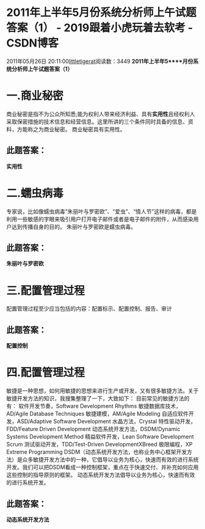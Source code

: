 # 2011年上半年5月份系统分析师上午试题答案（1） - 2019跟着小虎玩着去软考 - CSDN博客
2011年05月26日 20:11:00[littletigerat](https://me.csdn.net/littletigerat)阅读数：3449
**2011****年上半年****5****月份系统分析师上午试题答案（****1****）**
# 一.商业秘密
商业秘密是指不为公众所知悉;能为权利人带来经济利益、具有**实用性**且经权利人采取保密措施的技术信息和经营信息。这里所讲的三个条件同时具备的信息、资料，方能称之为商业秘密。
商业秘密具有实用性。
## 此题答案：
**实用性**
# 二.蠕虫病毒
专家说，比如像蠕虫病毒“朱丽叶与罗密欧”、“爱虫”、“情人节”这样的病毒，都是利用一些敏感的字眼来吸引用户打开电子邮件或者是电子邮件的附件，从而感染用户达到传播自身的目的。
朱丽叶与罗密欧是蠕虫病毒。
## 此题答案：
**朱丽叶与罗密欧**
# 三.配置管理过程
配置管理过程至少应当包括的内容：配置标示、配置控制、报告、审计
## 此题答案：
**配置控制**
# 四.配置管理过程
敏捷是一种思想，如何用敏捷的思想来进行生产或开发，又有很多敏捷方法。关于敏捷开发方法的知识，我搜集整理了一下，大致如下：
目前常见的敏捷方法的有：
软件开发节奏，Software Development Rhythms
敏捷数据库技术，AD/Agile Database Techniques
敏捷建模，AM/Agile Modeling
自适应软件开发，ASD/Adaptive Software Development
水晶方法，Crystal
特性驱动开发，FDD/Feature Driven Development
动态系统开发方法，DSDM/Dynamic Systems Development Method
精益软件开发，Lean Software Development Scrum
测试驱动开发，TDD/Test-Driven DevelopmentXBreed
极限编程，XP Extreme Programming
DSDM（动态系统开发方法，也称业务中心框架开发方法）是众多敏捷开发方法中的一种，它倡导以业务为核心，快速而有效的进行系统开发。我们可以把DSDM看成一种控制框架，重点在于快速交付、并补充如何应用这些控制的指导原则的框架。
动态系统开发方法倡导以业务为核心，快速而有效的进行系统开发。
## 此题答案：
**动态系统开发方法**
